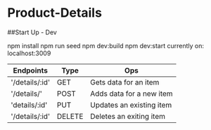 # Product-Details

##Start Up - Dev

npm install
npm run seed
npm dev:build
npm dev:start
currently on: localhost:3009


| Endpoints      | Type    |  Ops                       |
|----------------|---------|----------------------------|
|'/details/:id'  |  GET    |  Gets data for an item     |
|'/details/'     |  POST   |  Adds data for a new item  |
|'details/:id'   |  PUT    |  Updates an existing item  |
|'/details/:id'  |  DELETE |  Deletes an exiting item   |
